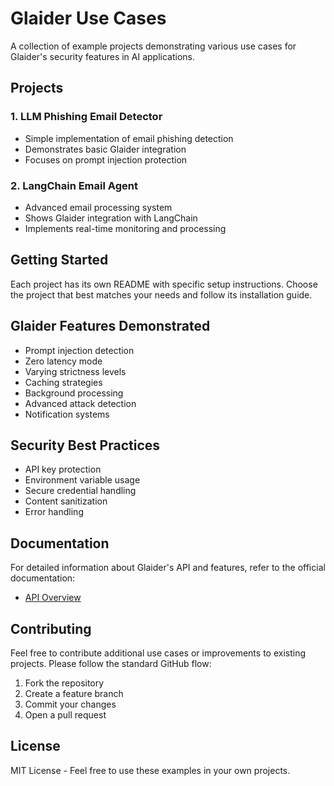# Glaider Use Cases

A collection of example projects demonstrating various use cases for Glaider's security features in AI applications.

## Projects

### 1. LLM Phishing Email Detector

- Simple implementation of email phishing detection
- Demonstrates basic Glaider integration
- Focuses on prompt injection protection

### 2. LangChain Email Agent

- Advanced email processing system
- Shows Glaider integration with LangChain
- Implements real-time monitoring and processing

## Getting Started

Each project has its own README with specific setup instructions. Choose the project that best matches your needs and follow its installation guide.

## Glaider Features Demonstrated

- Prompt injection detection
- Zero latency mode
- Varying strictness levels
- Caching strategies
- Background processing
- Advanced attack detection
- Notification systems

## Security Best Practices

- API key protection
- Environment variable usage
- Secure credential handling
- Content sanitization
- Error handling

## Documentation

For detailed information about Glaider's API and features, refer to the official documentation:

- [API Overview](https://docs.glaider.it/api-reference/introduction)

## Contributing

Feel free to contribute additional use cases or improvements to existing projects. Please follow the standard GitHub flow:

1. Fork the repository
2. Create a feature branch
3. Commit your changes
4. Open a pull request

## License

MIT License - Feel free to use these examples in your own projects.
